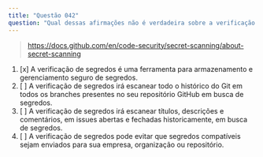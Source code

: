 ```yaml
---
title: "Questão 042"
question: "Qual dessas afirmações não é verdadeira sobre a verificação de segredos no GitHub?"
---
```


> https://docs.github.com/en/code-security/secret-scanning/about-secret-scanning
1. [x] A verificação de segredos é uma ferramenta para armazenamento e gerenciamento seguro de segredos.
1. [ ] A verificação de segredos irá escanear todo o histórico do Git em todos os branches presentes no seu repositório GitHub em busca de segredos.
1. [ ] A verificação de segredos irá escanear títulos, descrições e comentários, em issues abertas e fechadas historicamente, em busca de segredos.
1. [ ] A verificação de segredos pode evitar que segredos compatíveis sejam enviados para sua empresa, organização ou repositório.
